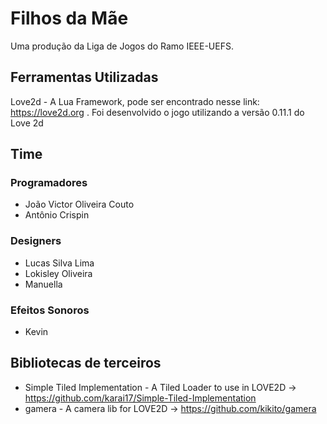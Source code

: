# Filhos da Mãe

Uma produção da Liga de Jogos do Ramo IEEE-UEFS.

## Ferramentas Utilizadas

Love2d - A Lua Framework, pode ser encontrado nesse link: https://love2d.org . Foi desenvolvido o jogo utilizando a versão 0.11.1 do Love 2d

## Time

### Programadores

* João Victor Oliveira Couto
* Antônio Crispin

### Designers

* Lucas Silva Lima
* Lokisley Oliveira
* Manuella

### Efeitos Sonoros

* Kevin

## Bibliotecas de terceiros

* Simple Tiled Implementation - A Tiled Loader to use in LOVE2D -> <https://github.com/karai17/Simple-Tiled-Implementation>
* gamera - A camera lib for LOVE2D -> <https://github.com/kikito/gamera>

